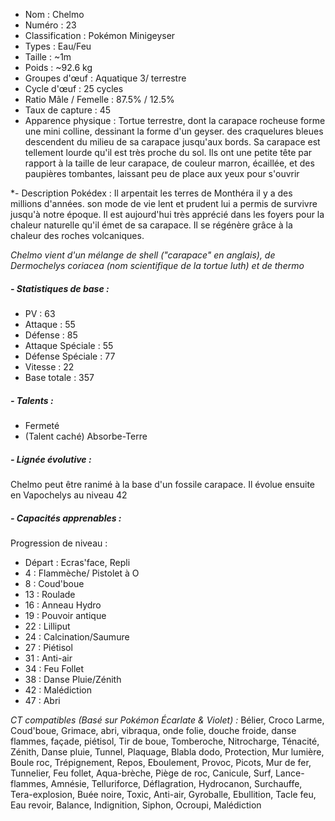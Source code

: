 

* Nom : Chelmo
* Numéro : 23 
* Classification : Pokémon Minigeyser
* Types : Eau/Feu
* Taille :  ~1m
* Poids : ~92.6 kg
* Groupes d'œuf : Aquatique 3/ terrestre
* Cycle d'œuf : 25 cycles
* Ratio Mâle / Femelle : 87.5% / 12.5%
* Taux de capture : 45
* Apparence physique : Tortue terrestre, dont la carapace rocheuse forme une mini colline, dessinant la forme d'un geyser. des craquelures bleues descendent du milieu de sa carapace jusqu'aux bords. Sa carapace est tellement lourde qu'il est très proche du sol. Ils ont une petite tête par rapport à la taille de leur carapace, de couleur marron, écaillée, et des paupières tombantes, laissant peu de place aux yeux pour s'ouvrir

*- Description Pokédex :
Il arpentait les terres de Monthéra il y a des millions d'années. son mode de vie lent et prudent lui a permis de survivre jusqu'à notre époque. Il est aujourd'hui très apprécié dans les foyers pour la chaleur naturelle qu'il émet de sa carapace. Il se régénère grâce à la chaleur des roches volcaniques.

*Chelmo vient d'un mélange de shell ("carapace" en anglais), de Dermochelys coriacea (nom scientifique de la tortue luth) et de thermo*


##### *- Statistiques de base :*
* PV : 63
* Attaque : 55
* Défense : 85
* Attaque Spéciale : 55
* Défense Spéciale : 77
* Vitesse : 22
* Base totale : 357

##### *- Talents :*
- Fermeté
- (Talent caché) Absorbe-Terre

##### *- Lignée évolutive :*
Chelmo peut être ranimé à la base d'un fossile carapace. Il évolue ensuite en Vapochelys au niveau 42


##### *- Capacités apprenables :*

Progression de niveau :
- Départ : Ecras'face, Repli
-  4 : Flammèche/ Pistolet à O
-  8 : Coud'boue
- 13 : Roulade
- 16 : Anneau Hydro
- 19 : Pouvoir antique
- 22 : Lilliput
- 24 : Calcination/Saumure
- 27 : Piétisol
- 31 : Anti-air
- 34 : Feu Follet
- 38 : Danse Pluie/Zénith
- 42 : Malédiction
- 47 : Abri

*CT compatibles (Basé sur Pokémon Écarlate & Violet) :*
Bélier, Croco Larme, Coud'boue, Grimace, abri, vibraqua, onde folie, douche froide, danse flammes, façade, piétisol, Tir de boue, Tomberoche, Nitrocharge, Ténacité, Zénith, Danse pluie, Tunnel, Plaquage, Blabla dodo, Protection, Mur lumière, Boule roc, Trépignement, Repos, Eboulement, Provoc, Picots, Mur de fer, Tunnelier, Feu follet, Aqua-brèche, Piège de roc, Canicule, Surf, Lance-flammes, Amnésie, Telluriforce, Déflagration, Hydrocanon, Surchauffe, Tera-explosion, Buée noire, Toxic, Anti-air, Gyroballe, Ebullition, Tacle feu, Eau revoir, Balance, Indignition, Siphon, Ocroupi, Malédiction
